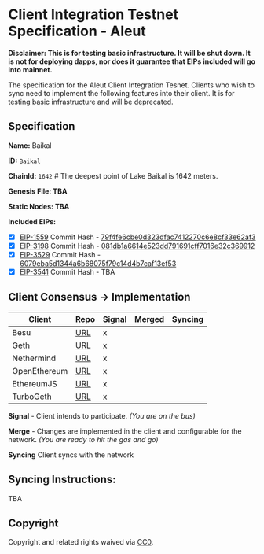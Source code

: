 # Client Integration Testnet Specification - Aleut

**Disclaimer: This is for testing basic infrastructure. It will be shut down. It is not for deploying dapps, nor does it guarantee that EIPs included will go into mainnet.**

The specification for the Aleut Client Integration Tesnet. Clients who wish to sync need to implement the following features into their client. It is for testing basic infrastructure and will be deprecated.

## Specification

**Name:** Baikal

**ID:** `Baikal`

**ChainId:** `1642` # The deepest point of Lake Baikal is 1642 meters. 

**Genesis File: TBA**


**Static Nodes: TBA**

**Included EIPs:**
  - [x] [EIP-1559](https://eips.ethereum.org/EIPS/eip-1559) Commit Hash - [79f4fe6cbe0d323dfac7412270c6e8cf33e62af3](https://github.com/ethereum/EIPs/commit/79f4fe6cbe0d323dfac7412270c6e8cf33e62af3)
  - [x] [EIP-3198](https://eips.ethereum.org/EIPS/eip-3198) Commit Hash - [081db1a6614e523dd791691cff7016e32c369912](https://github.com/ethereum/EIPs/commit/081db1a6614e523dd791691cff7016e32c369912)
  - [x] [EIP-3529](https://eips.ethereum.org/EIPS/eip-3529) Commit Hash - [6079eba5d1344a6b68075f79c14d4b7caf13ef53](https://github.com/ethereum/EIPs/commit/6079eba5d1344a6b68075f79c14d4b7caf13ef53)
  - [x] [EIP-3541](https://github.com/ethereum/EIPs/pull/3541) Commit Hash - TBA

## Client Consensus -> Implementation

| **Client**   | Repo                     | Signal |Merged | Syncing |
|--------------|--------------------------|--------|-------|---------|
| Besu         | [URL][besu-repo]         | x      |       |         |
| Geth         | [URL][geth-repo]         | x      |       |         |
| Nethermind   | [URL][nethermind-repo]   | x      |       |         |
| OpenEthereum | [URL][openethereum-repo] | x      |       |         |
| EthereumJS   | [URL][ethereumjs-repo]   | x      |       |         |
| TurboGeth    | [URL][turbogeth-repo]    | x      |       |         |


**Signal** -
Client intends to participate. *(You are on the bus)*

**Merge** -
Changes are implemented in the client and configurable for the network. *(You are ready to hit the gas and go)*

**Syncing**
Client syncs with the network

## Syncing Instructions:

TBA

## Copyright
Copyright and related rights waived via [CC0](https://creativecommons.org/publicdomain/zero/1.0/).


[besu-repo]: https://github.com/hyperledger/besu
[geth-repo]: https://github.com/ethereum/go-ethereum
[nethermind-repo]: https://github.com/NethermindEth/nethermind
[openethereum-repo]: https://github.com/openethereum/openethereum
[ethereumjs-repo]: https://github.com/ethereumjs/ethereumjs-monorepo/tree/master/packages/client
[turbogeth-repo]: https://github.com/ledgerwatch/turbo-geth